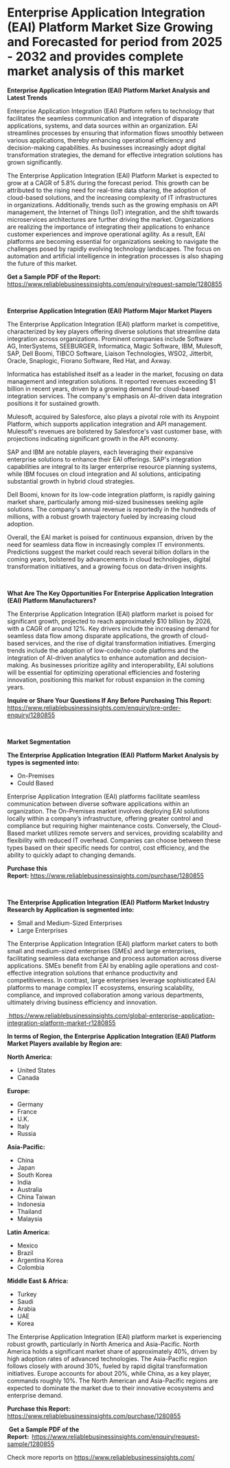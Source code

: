 <p><h1>Enterprise Application Integration (EAI) Platform Market Size Growing and Forecasted for period from 2025 - 2032 and provides complete market analysis of this market</h1></p><p><strong>Enterprise Application Integration (EAI) Platform Market Analysis and Latest Trends</strong></p>
<p><p>Enterprise Application Integration (EAI) Platform refers to technology that facilitates the seamless communication and integration of disparate applications, systems, and data sources within an organization. EAI streamlines processes by ensuring that information flows smoothly between various applications, thereby enhancing operational efficiency and decision-making capabilities. As businesses increasingly adopt digital transformation strategies, the demand for effective integration solutions has grown significantly.</p><p>The Enterprise Application Integration (EAI) Platform Market is expected to grow at a CAGR of 5.8% during the forecast period. This growth can be attributed to the rising need for real-time data sharing, the adoption of cloud-based solutions, and the increasing complexity of IT infrastructures in organizations. Additionally, trends such as the growing emphasis on API management, the Internet of Things (IoT) integration, and the shift towards microservices architectures are further driving the market. Organizations are realizing the importance of integrating their applications to enhance customer experiences and improve operational agility. As a result, EAI platforms are becoming essential for organizations seeking to navigate the challenges posed by rapidly evolving technology landscapes. The focus on automation and artificial intelligence in integration processes is also shaping the future of this market.</p></p>
<p><strong>Get a Sample PDF of the Report:&nbsp;</strong> <a href="https://www.reliablebusinessinsights.com/enquiry/request-sample/1280855?utm_campaign=3039&utm_medium=2&utm_source=Github&utm_content=ia&utm_term=24032025&utm_id=enterprise-application-integration-eai-platform">https://www.reliablebusinessinsights.com/enquiry/request-sample/1280855</a></p>
<p>&nbsp;</p>
<p><strong>Enterprise Application Integration (EAI) Platform Major Market Players</strong></p>
<p><p>The Enterprise Application Integration (EAI) platform market is competitive, characterized by key players offering diverse solutions that streamline data integration across organizations. Prominent companies include Software AG, InterSystems, SEEBURGER, Informatica, Magic Software, IBM, Mulesoft, SAP, Dell Boomi, TIBCO Software, Liaison Technologies, WSO2, Jitterbit, Oracle, Snaplogic, Fiorano Software, Red Hat, and Axway.</p><p>Informatica has established itself as a leader in the market, focusing on data management and integration solutions. It reported revenues exceeding $1 billion in recent years, driven by a growing demand for cloud-based integration services. The company's emphasis on AI-driven data integration positions it for sustained growth.</p><p>Mulesoft, acquired by Salesforce, also plays a pivotal role with its Anypoint Platform, which supports application integration and API management. Mulesoft's revenues are bolstered by Salesforce's vast customer base, with projections indicating significant growth in the API economy.</p><p>SAP and IBM are notable players, each leveraging their expansive enterprise solutions to enhance their EAI offerings. SAP's integration capabilities are integral to its larger enterprise resource planning systems, while IBM focuses on cloud integration and AI solutions, anticipating substantial growth in hybrid cloud strategies.</p><p>Dell Boomi, known for its low-code integration platform, is rapidly gaining market share, particularly among mid-sized businesses seeking agile solutions. The company's annual revenue is reportedly in the hundreds of millions, with a robust growth trajectory fueled by increasing cloud adoption.</p><p>Overall, the EAI market is poised for continuous expansion, driven by the need for seamless data flow in increasingly complex IT environments. Predictions suggest the market could reach several billion dollars in the coming years, bolstered by advancements in cloud technologies, digital transformation initiatives, and a growing focus on data-driven insights.</p></p>
<p>&nbsp;</p>
<p><strong>What Are The Key Opportunities For Enterprise Application Integration (EAI) Platform Manufacturers?</strong></p>
<p><p>The Enterprise Application Integration (EAI) platform market is poised for significant growth, projected to reach approximately $10 billion by 2026, with a CAGR of around 12%. Key drivers include the increasing demand for seamless data flow among disparate applications, the growth of cloud-based services, and the rise of digital transformation initiatives. Emerging trends include the adoption of low-code/no-code platforms and the integration of AI-driven analytics to enhance automation and decision-making. As businesses prioritize agility and interoperability, EAI solutions will be essential for optimizing operational efficiencies and fostering innovation, positioning this market for robust expansion in the coming years.</p></p>
<p><strong>Inquire or Share Your Questions If Any Before Purchasing This Report:</strong> <a href="https://www.reliablebusinessinsights.com/enquiry/pre-order-enquiry/1280855?utm_campaign=3039&utm_medium=2&utm_source=Github&utm_content=ia&utm_term=24032025&utm_id=enterprise-application-integration-eai-platform">https://www.reliablebusinessinsights.com/enquiry/pre-order-enquiry/1280855</a></p>
<p>&nbsp;</p>
<p><strong>Market Segmentation</strong></p>
<p><strong>The Enterprise Application Integration (EAI) Platform Market Analysis by types is segmented into:</strong></p>
<p><ul><li>On-Premises</li><li>Could Based</li></ul></p>
<p><p>Enterprise Application Integration (EAI) platforms facilitate seamless communication between diverse software applications within an organization. The On-Premises market involves deploying EAI solutions locally within a company’s infrastructure, offering greater control and compliance but requiring higher maintenance costs. Conversely, the Cloud-Based market utilizes remote servers and services, providing scalability and flexibility with reduced IT overhead. Companies can choose between these types based on their specific needs for control, cost efficiency, and the ability to quickly adapt to changing demands.</p></p>
<p><strong>Purchase this Report:&nbsp;</strong><a href="https://www.reliablebusinessinsights.com/purchase/1280855?utm_campaign=3039&utm_medium=2&utm_source=Github&utm_content=ia&utm_term=24032025&utm_id=enterprise-application-integration-eai-platform">https://www.reliablebusinessinsights.com/purchase/1280855</a></p>
<p>&nbsp;</p>
<p><strong>The Enterprise Application Integration (EAI) Platform Market Industry Research by Application is segmented into:</strong></p>
<p><ul><li>Small and Medium-Sized Enterprises</li><li>Large Enterprises</li></ul></p>
<p><p>The Enterprise Application Integration (EAI) platform market caters to both small and medium-sized enterprises (SMEs) and large enterprises, facilitating seamless data exchange and process automation across diverse applications. SMEs benefit from EAI by enabling agile operations and cost-effective integration solutions that enhance productivity and competitiveness. In contrast, large enterprises leverage sophisticated EAI platforms to manage complex IT ecosystems, ensuring scalability, compliance, and improved collaboration among various departments, ultimately driving business efficiency and innovation.</p></p>
<p><a href="https://www.reliablebusinessinsights.com/global-enterprise-application-integration-platform-market-r1280855?utm_campaign=3039&utm_medium=2&utm_source=Github&utm_content=ia&utm_term=24032025&utm_id=enterprise-application-integration-eai-platform">&nbsp;https://www.reliablebusinessinsights.com/global-enterprise-application-integration-platform-market-r1280855</a></p>
<p><strong>In terms of Region, the Enterprise Application Integration (EAI) Platform Market Players available by Region are:</strong></p>
<p>
    <p> <strong> North America: </strong>
        <ul>
            <li>United States</li>
            <li>Canada</li>
        </ul>
        </p> 
    <p> <strong> Europe: </strong>
        <ul>
            <li>Germany</li>
            <li>France</li>
            <li>U.K.</li>
            <li>Italy</li>
            <li>Russia</li>
        </ul>
        </p> 
    <p> <strong> Asia-Pacific: </strong>
        <ul>
            <li>China</li>
            <li>Japan</li>
            <li>South Korea</li>
            <li>India</li>
            <li>Australia</li>
            <li>China Taiwan</li>
            <li>Indonesia</li>
            <li>Thailand</li>
            <li>Malaysia</li>
        </ul>
        </p> 
    <p> <strong> Latin America: </strong>
        <ul>
            <li>Mexico</li>
            <li>Brazil</li>
            <li>Argentina Korea</li>
            <li>Colombia</li>
        </ul>
        </p> 
    <p> <strong> Middle East & Africa: </strong>
        <ul>
            <li>Turkey</li>
            <li>Saudi</li>
            <li>Arabia</li>
            <li>UAE</li>
            <li>Korea</li>
        </ul>
    </p>
    </p>
<p><p>The Enterprise Application Integration (EAI) platform market is experiencing robust growth, particularly in North America and Asia-Pacific. North America holds a significant market share of approximately 40%, driven by high adoption rates of advanced technologies. The Asia-Pacific region follows closely with around 30%, fueled by rapid digital transformation initiatives. Europe accounts for about 20%, while China, as a key player, commands roughly 10%. The North American and Asia-Pacific regions are expected to dominate the market due to their innovative ecosystems and enterprise demand.</p></p>
<p><strong>Purchase this Report: </strong><a href="https://www.reliablebusinessinsights.com/purchase/1280855?utm_campaign=3039&utm_medium=2&utm_source=Github&utm_content=ia&utm_term=24032025&utm_id=enterprise-application-integration-eai-platform">https://www.reliablebusinessinsights.com/purchase/1280855</a></p>
<p>&nbsp;<strong>Get a Sample PDF of the Report:&nbsp;&nbsp;</strong><a href="https://www.reliablebusinessinsights.com/enquiry/request-sample/1280855?utm_campaign=3039&utm_medium=2&utm_source=Github&utm_content=ia&utm_term=24032025&utm_id=enterprise-application-integration-eai-platform">https://www.reliablebusinessinsights.com/enquiry/request-sample/1280855</a></p>
<p><strong></strong></p>
<p>Check more reports on <a href="https://www.reliablebusinessinsights.com/?utm_campaign=3039&utm_medium=2&utm_source=Github&utm_content=ia&utm_term=24032025&utm_id=enterprise-application-integration-eai-platform">https://www.reliablebusinessinsights.com/</a></p>